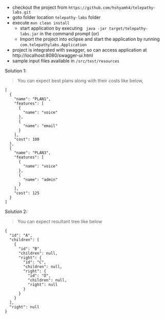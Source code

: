 
- checkout the project from ```https://github.com/hshyamh4/telepathy-labs.git```
- goto folder location ```telepathy-labs``` folder
- execute ```mvn clean install```
  - start application by executing ``` java -jar target/telepathy-labs.jar``` in the command prompt
    (or)
  - Import the project into eclipse and start the application by running ```com.telepathylabs.Application```
- project is integrated with swagger, so can access application at http://localhost:8080/swagger-ui.html 
- sample input files available in ```/src/test/resources```

Solution 1: 

> You can expect best plans along with their costs like below,
```
[
  {
    "name": "PLAN1",
    "features": [
      {
        "name": "voice"
      },
      {
        "name": "email"
      }
    ],
    "cost": 100
  },
  {
    "name": "PLAN3",
    "features": [
      {
        "name": "voice"
      },
      {
        "name": "admin"
      }
    ],
    "cost": 125
  }
]
```

Solution 2: 
> You can expect resultant tree like below
```
{
  "id": "A",
  "children": [
    {
      "id": "B",
      "children": null,
      "right": {
        "id": "C",
        "children": null,
        "right": {
          "id": "D",
          "children": null,
          "right": null
        }
      }
    }
  ],
  "right": null
}
```

